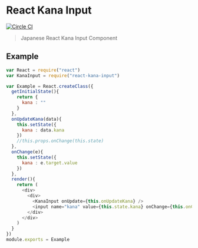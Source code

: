 # React Kana Input
[![Circle CI](https://circleci.com/gh/suisho/react-kana-input.svg?style=svg)](https://circleci.com/gh/suisho/react-kana-input)

> Japanese React Kana Input Component

## Example

```js
var React = require("react")
var KanaInput = require("react-kana-input")

var Example = React.createClass({
  getInitialState(){
    return {
      kana : ""
    }
  },
  onUpdateKana(data){
    this.setState({
      kana : data.kana
    })
    //this.props.onChange(this.state)
  },
  onChange(e){
    this.setState({
      kana : e.target.value
    })
  },
  render(){
    return (
      <div>
        <div>
          <KanaInput onUpdate={this.onUpdateKana} />
          <input name="kana" value={this.state.kana} onChange={this.onChange} />
        </div>
      </div>
    )
  }
})
module.exports = Example
```